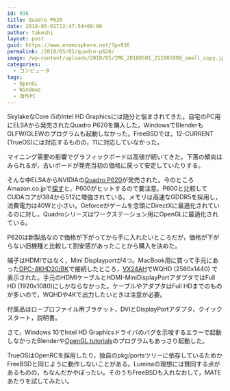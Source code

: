 ```yaml
---
id: 936
title: Quadro P620
date: 2018-05-01T22:47:54+09:00
author: takeshi
layout: post
guid: https://www.enomosphere.net/?p=936
permalink: /2018/05/01/quadro-p620/
image: /wp-content/uploads/2018/05/IMG_20180501_211805990_small_copy.jpg
categories:
  - コンピュータ
tags:
  - OpenGL
  - Windows
  - 自作PC
---
```

SkylakeなCore i5のIntel HD Graphicsには随分と悩まされてきた。自宅のPC用にELSAから発売されたQuadro P620を購入した。<!--more-->WindowsでBlenderもGLFW/GLEWのプログラムも起動しなかった。FreeBSDでは，12-CURRENT (TrueOS)には対応するものの，11に対応していなかった。

マイニング需要の影響でグラフィックボードは高値が続いてきた。下落の傾向はみられるが，古いボードが発売当初の価格に戻って安定していたりする。

そんな中ELSAからNVIDIAの<a href="http://www.elsa-jp.co.jp/newsrelease/2018/quadro-p620/">Quadro P620</a>が発売された。今のところAmazon.co.jpで<a href="https://amzn.to/2Kr0Jqp">探す</a>と，P600がヒットするので要注意。P600と比較してCUDAコアが384から512に増強されている。メモリは高速なGDDR5を採用し，消費電力は40Wと小さい。Geforceがゲームを念頭にDirectXに最適化されているのに対し，Quadroシリーズはワークステーション用にOpenGLに最適化されている。

P620は新製品なので価格が下がってから手に入れたいところだが，価格が下がらない旧機種と比較して割安感があったことから購入を決めた。

端子はHDMIではなく，Mini Displayportが4つ。MacBook用に買って手元にあった<a href="https://amzn.to/2HEnZDC">DPC-4KHD20/BK</a>で接続したところ，<a href="https://amzn.to/2Kr39FC">VX24AH</a>でWQHD (2560x1440) で表示された。手元のHDMIケーブルとHDMI-MiniDisplayPortアダプタではFull HD (1920x1080)にしかならなかった。ケーブルやアダプタはFull HDまでのものが多いので，WQHDや4Kで出力したいときは注意が必要。

付属品はロープロファイル用ブラケット，DVIとDisplayPortアダプタ，クイックスタート，説明書。

さて，Windows 10でIntel HD Graphicsドライバのバグを示唆するエラーで起動しなかったBlenderや<a href="http://www.opengl-tutorial.org/">OpenGL tutorials</a>のプログラムもあっさり起動した。

TrueOSはOpenRCを採用したり，独自のpkg/portsツリーに依存しているためかFreeBSDと同じように動作しないことがある。Luminaの理想には賛同する点があるものの，もなんだかやぼったい。そのうちFreeBSDも入れなおして，MATEあたりを試してみたい。
